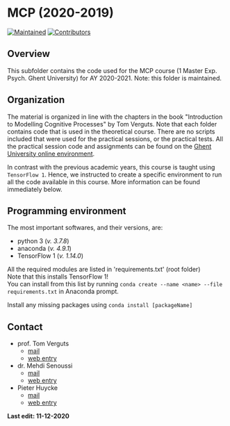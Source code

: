 # MCP (2020-2019)

[![Maintained](https://img.shields.io/badge/maintained-yes-success)](https://img.shields.io/badge/maintained-yes-success)
[![Contributors](https://img.shields.io/badge/contributors-3-blue)](https://img.shields.io/badge/contributors-3-blue)

## Overview

This subfolder contains the code used for the MCP course (1 Master Exp. Psych. Ghent University) for AY 2020-2021.
Note: this folder is maintained.

## Organization

The material is organized in line with the chapters in the book "Introduction to Modelling Cognitive Processes" by Tom Verguts. Note that each folder contains code that is used in the theoretical course. There are no scripts included that were used for the practical sessions, or the practical tests. All the practical session code and assignments can be found on the [Ghent University online environment](https://ufora.ugent.be/d2l/home).

In contrast with the previous academic years, this course is taught using ```TensorFlow 1```. Hence, we instructed to create a specific environment to run all the code available in this course. More information can be found immediately below.

## Programming environment   

The most important softwares, and their versions, are:

- python 3 (*v. 3.7.8*)
- anaconda (*v. 4.9.1*)
- TensorFlow 1 (*v. 1.14.0*)

All the required modules are listed in 'requirements.txt' (root folder)   
Note that this installs TensorFlow 1!   
You can install from this list by running ```conda create --name <name> --file requirements.txt``` in Anaconda prompt.   

Install any missing packages using ```conda install [packageName]```

## Contact

- prof. Tom Verguts
    * [mail](mailto:Tom.Verguts@UGent.be)
    * [web entry](https://www.cogcomneurosci.com/about/#principal-investigator)
- dr. Mehdi Senoussi
    * [mail](mailto:Mehdi.Senoussi@UGent.be)
    * [web entry](https://www.cogcomneurosci.com/about/#mehdi-senoussi)
- Pieter Huycke  
    * [mail](mailto:Pieter.Huycke@UGent.be)
    * [web entry](https://www.cogcomneurosci.com/about/#pieter-huycke)

[Lab website]: https://cogcomneurosci.com/

**Last edit: 11-12-2020**
